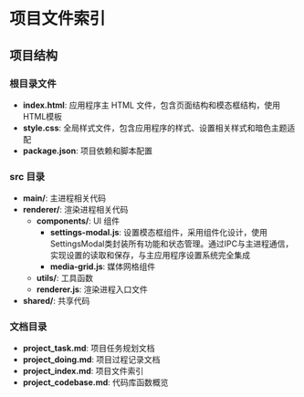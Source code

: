 # 项目文件索引

## 项目结构

### 根目录文件
- **index.html**: 应用程序主 HTML 文件，包含页面结构和模态框结构，使用HTML模板
- **style.css**: 全局样式文件，包含应用程序的样式、设置相关样式和暗色主题适配
- **package.json**: 项目依赖和脚本配置

### src 目录
- **main/**: 主进程相关代码
- **renderer/**: 渲染进程相关代码
  - **components/**: UI 组件
    - **settings-modal.js**: 设置模态框组件，采用组件化设计，使用SettingsModal类封装所有功能和状态管理。通过IPC与主进程通信，实现设置的读取和保存，与主应用程序设置系统完全集成
    - **media-grid.js**: 媒体网格组件
  - **utils/**: 工具函数
  - **renderer.js**: 渲染进程入口文件
- **shared/**: 共享代码

### 文档目录
- **project_task.md**: 项目任务规划文档
- **project_doing.md**: 项目过程记录文档
- **project_index.md**: 项目文件索引
- **project_codebase.md**: 代码库函数概览